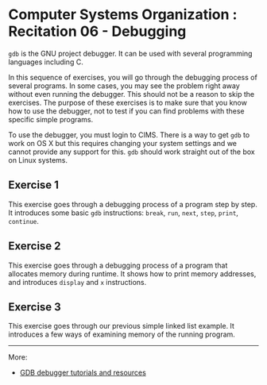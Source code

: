 # Computer Systems Organization : Recitation 06 - Debugging

`gdb` is the GNU project debugger. It can be used with several programming languages including C.

In this sequence of exercises, you will go through the debugging process of several programs. In some cases, you may see the problem right away without even running the debugger. This should not be a reason to skip the exercises. The purpose of these exercises is to make sure that you know how to use the debugger, not to test if you can find problems with these specific simple programs.

To use the debugger, you must login to CIMS. There is a way to get `gdb` to work on OS X but this requires changing your system settings and we cannot provide any support for this. `gdb` should work straight out of the box on Linux systems.

## Exercise 1

This exercise goes through a debugging process of a program step by step. It introduces
some basic `gdb` instructions: `break`, `run`, `next`, `step`, `print`, `continue`.



## Exercise 2

This exercise goes through a debugging process of a program that allocates memory during
runtime. It shows how to print memory addresses, and introduces `display` and `x` instructions.

## Exercise 3

This exercise goes through our previous simple linked list example. It introduces
a few ways of examining memory of the running program.






---

More:
- [GDB debugger tutorials and resources](https://gist.github.com/joannakl/deb10b7d6298f42f0722f23eb0494c5e#file-gdb_debugger_tutorials-md)
